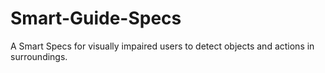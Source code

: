 # Smart-Guide-Specs
 A Smart Specs for visually impaired users to detect objects and actions in surroundings.  
